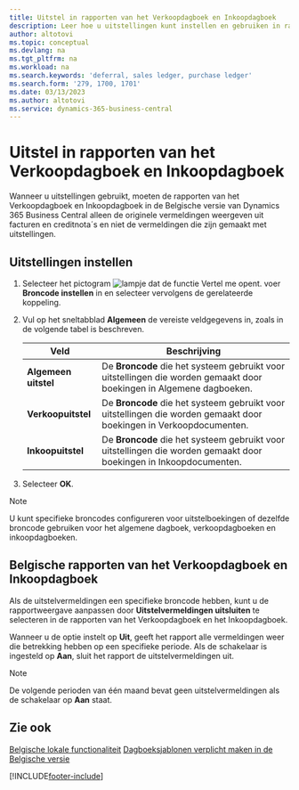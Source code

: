 ```yaml
---
title: Uitstel in rapporten van het Verkoopdagboek en Inkoopdagboek
description: Leer hoe u uitstellingen kunt instellen en gebruiken in rapporten van het Verkoopdagboek en Inkoopdagboek in de Belgische versie van Business Central.
author: altotovi
ms.topic: conceptual
ms.devlang: na
ms.tgt_pltfrm: na
ms.workload: na
ms.search.keywords: 'deferral, sales ledger, purchase ledger'
ms.search.form: '279, 1700, 1701'
ms.date: 03/13/2023
ms.author: altotovi
ms.service: dynamics-365-business-central
---
```


# <a name="deferrals-in-sales-ledger-and-purchase-ledger-reports"></a>Uitstel in rapporten van het Verkoopdagboek en Inkoopdagboek

Wanneer u uitstellingen gebruikt, moeten de rapporten van het Verkoopdagboek en Inkoopdagboek in de Belgische versie van Dynamics 365 Business Central alleen de originele vermeldingen weergeven uit facturen en creditnota´s en niet de vermeldingen die zijn gemaakt met uitstellingen.

## <a name="set-up-deferrals"></a>Uitstellingen instellen

1. Selecteer het pictogram ![lampje dat de functie Vertel me opent.](../../media/ui-search/search_small.png "Vertel me wat u wilt doen") voer **Broncode instellen** in en selecteer vervolgens de gerelateerde koppeling.  
2. Vul op het sneltabblad **Algemeen** de vereiste veldgegevens in, zoals in de volgende tabel is beschreven.  

    |      Veld   |         Beschrijving        |
    |--------------|----------------------------|
    | **Algemeen uitstel** | De **Broncode** die het systeem gebruikt voor uitstellingen die worden gemaakt door boekingen in Algemene dagboeken. |
    | **Verkoopuitstel** | De **Broncode** die het systeem gebruikt voor uitstellingen die worden gemaakt door boekingen in Verkoopdocumenten. |
    | **Inkoopuitstel** | De **Broncode** die het systeem gebruikt voor uitstellingen die worden gemaakt door boekingen in Inkoopdocumenten. |
    
3. Selecteer **OK**.

> [!NOTE]
> U kunt specifieke broncodes configureren voor uitstelboekingen of dezelfde broncode gebruiken voor het algemene dagboek, verkoopdagboeken en inkoopdagboeken.  

## <a name="belgium-sales-ledger-and-purchase-ledger-reports"></a>Belgische rapporten van het Verkoopdagboek en Inkoopdagboek

Als de uitstelvermeldingen een specifieke broncode hebben, kunt u de rapportweergave aanpassen door **Uitstelvermeldingen uitsluiten** te selecteren in de rapporten van het Verkoopdagboek en het Inkoopdagboek. 

Wanneer u de optie instelt op **Uit**, geeft het rapport alle vermeldingen weer die betrekking hebben op een specifieke periode. Als de schakelaar is ingesteld op **Aan**, sluit het rapport de uitstelvermeldingen uit.  

> [!NOTE]
> De volgende perioden van één maand bevat geen uitstelvermeldingen als de schakelaar op **Aan** staat.

## <a name="see-also"></a>Zie ook

[Belgische lokale functionaliteit](belgium-local-functionality.md)
[Dagboeksjablonen verplicht maken in de Belgische versie](specify-journal-template-mandatory.md)  

[!INCLUDE[footer-include](../../includes/footer-banner.md)]
